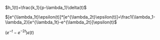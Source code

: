 $h_1(t)=\frac{k_1}{p-\lambda_1}\delta(t)$

$[e^{\lambda_1t}\epsilon(t)]*[e^{\lambda_2t}\epsilon(t)]=\frac1{\lambda_1-\lambda_2}[e^{\lambda_1t}-e^{\lambda_2t}]\epsilon(t)$



$(e^{-t}-e^{-2t})\epsilon(t)$